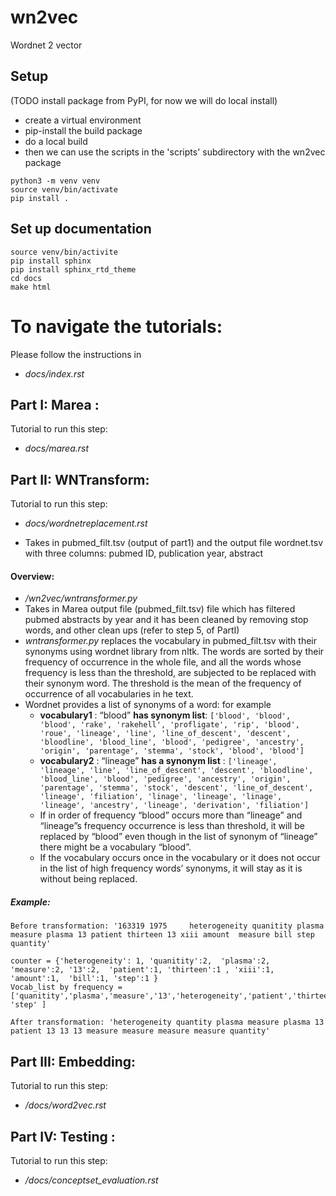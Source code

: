 # wn2vec
Wordnet 2 vector



## Setup
(TODO install package from PyPI, for now we will do local install)
- create a virtual environment
- pip-install the build package
- do a local build
- then we can use the scripts in the 'scripts' subdirectory with the wn2vec package
```
python3 -m venv venv
source venv/bin/activate
pip install .
```


## Set up documentation
```
source venv/bin/activite
pip install sphinx
pip install sphinx_rtd_theme
cd docs
make html
```

# To navigate the tutorials:
Please follow the instructions in 
- *docs/index.rst* 

## Part I: Marea :
Tutorial to run this step:
- *docs/marea.rst* 

## Part II: WNTransform:

Tutorial to run this step:
- *docs/wordnetreplacement.rst* 

- Takes in pubmed_filt.tsv (output of part1) and the output file wordnet.tsv  with three columns: pubmed ID, publication year, abstract
#### Overview:
- */wn2vec/wntransformer.py* 
- Takes in Marea output file (pubmed_filt.tsv) file which has filtered pubmed abstracts by year and it has been cleaned by removing stop words, and other clean ups (refer to step 5, of PartI)
- *wntransformer.py* replaces the vocabulary in pubmed_filt.tsv with their synonyms using wordnet library from nltk. The words are sorted by their frequency of occurrence in the whole file, and all the words whose frequency is less than the threshold, are subjected to be replaced with their synonym word. The threshold is the mean of the frequency of occurrence of all vocabularies in he text. 
- Wordnet provides a list of synonyms of a word: for example 
  - **vocabulary1** : “blood” **has synonym list**: 
  ``` ['blood', 'blood', 'blood', 'rake', 'rakehell', 'profligate', 'rip', 'blood', 'roue', 'lineage', 'line', 'line_of_descent', 'descent', 'bloodline', 'blood_line', 'blood', 'pedigree', 'ancestry', 'origin', 'parentage', 'stemma', 'stock', 'blood', 'blood'] ```
  - **vocabulary2** : “lineage” **has a synonym list** : ``` ['lineage', 'lineage', 'line', 'line_of_descent', 'descent', 'bloodline', 'blood_line', 'blood', 'pedigree', 'ancestry', 'origin', 'parentage', 'stemma', 'stock', 'descent', 'line_of_descent', 'lineage', 'filiation', 'linage', 'lineage', 'linage', 'lineage', 'ancestry', 'lineage', 'derivation', 'filiation'] ```
  - If in order of frequency “blood” occurs more than “lineage” and “lineage”s frequency occurrence is less than threshold, it will be replaced by “blood” even though in the list of synonym of “lineage” there might be a vocabulary “blood”. 
  - If the vocabulary occurs once in the vocabulary or it does not occur in the list of high frequency words’ synonyms, it will stay as it is without being replaced. 

##### Example:
```
Before transformation: '163319 1975     heterogeneity quanitity plasma measure plasma 13 patient thirteen 13 xiii amount  measure bill step quantity'
 ```
 ```
counter = {'heterogeneity': 1, 'quanitity':2,  'plasma':2, 'measure':2, '13':2,  'patient':1, 'thirteen':1 , 'xiii':1, 'amount':1,  'bill':1, 'step':1 }
Vocab_list by frequency =  ['quanitity','plasma','measure','13','heterogeneity','patient','thirteen','xiii','amount','bill', 'step' ]
 ```
 ```
After transformation: 'heterogeneity quantity plasma measure plasma 13 patient 13 13 13 measure measure measure measure quantity'
```

## Part III: Embedding: 
Tutorial to run this step:
- */docs/word2vec.rst* 

## Part IV: Testing : 
Tutorial to run this step:
- */docs/conceptset_evaluation.rst* 
